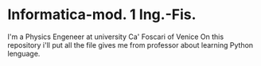 # Informatica-mod. 1 Ing.-Fis.
I'm a Physics Engeneer at university Ca' Foscari of Venice
On this repository i'll put all the file gives me from professor about learning Python lenguage. 
